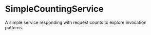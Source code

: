 # SimpleCountingService
A simple service responding with request counts to explore invocation patterns.
